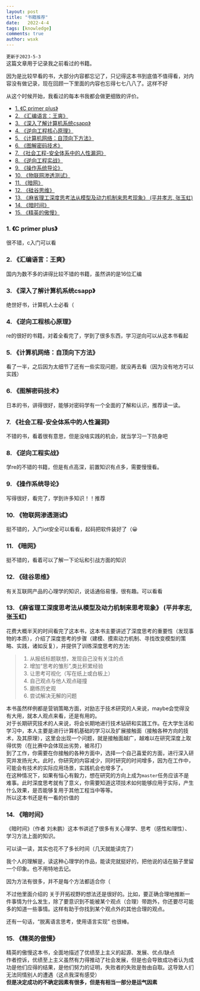 ```yaml
---
layout: post
title: "书籍推荐"
date:   2022-4-4
tags: [knowledge]
comments: true
author: wsxk
---
```


`更新于2023-5-3`<br>
这篇文章用于记录我之前看过的书籍。

因为是比较早看的书，大部分内容都忘记了，只记得这本书到底值不值得看，对内容没有做记录，现在回顾一下里面的内容也忘得七七八八了。这样不好

从这个时候开始，我看过的每本书我都会做更细致的评价。

- [1. 《C primer plus》](#1-c-primer-plus)
- [2. 《汇编语言：王爽》](#2-汇编语言王爽)
- [3. 《深入了解计算机系统csapp》](#3-深入了解计算机系统csapp)
- [4. 《逆向工程核心原理》](#4-逆向工程核心原理)
- [5. 《计算机网络：自顶向下方法》](#5-计算机网络自顶向下方法)
- [6. 《图解密码技术》](#6-图解密码技术)
- [7. 《社会工程-安全体系中的人性漏洞》](#7-社会工程-安全体系中的人性漏洞)
- [8. 《逆向工程实战》](#8-逆向工程实战)
- [9. 《操作系统导论》](#9-操作系统导论)
- [10. 《物联网渗透测试》](#10-物联网渗透测试)
- [11. 《暗网》](#11-暗网)
- [12. 《硅谷思维》](#12-硅谷思维)
- [13. 《麻省理工深度思考法从模型及动力机制来思考现象》 (平井孝志, 张玉虹) ](#13-麻省理工深度思考法从模型及动力机制来思考现象-平井孝志-张玉虹-)
- [14. 《暗时间》](#14-暗时间)
- [15. 《精英的傲慢》](#15-精英的傲慢)

### 1. 《C primer plus》 

很不错，c入门可以看


### 2. 《汇编语言：王爽》 

国内为数不多的讲得比较不错的书籍，虽然讲的是16位汇编

### 3. 《深入了解计算机系统csapp》 

绝世好书，计算机人士必看（

### 4. 《逆向工程核心原理》 

re的很好的书籍，对着全看完了，学到了很多东西，学习逆向可以从这本书看起

### 5. 《计算机网络：自顶向下方法》 

看了一半，之后因为太细节了还有一些实现问题，就没再去看（因为没有地方可以实践）

### 6. 《图解密码技术》 

日本的书，讲得很好，能够对密码学有一个全面的了解和认识，推荐读一读。

### 7. 《社会工程-安全体系中的人性漏洞》 

不错的书，看着很有意思，但是没啥实践的机会，就当学习一下防身吧

### 8. 《逆向工程实战》 

学re的不错的书籍，但是有点高深，前置知识有点多，需要慢慢看。

### 9. 《操作系统导论》 

写得很好，看完了，学到许多知识！！推荐

### 10. 《物联网渗透测试》 

挺不错的，入门iot安全可以看看，起码把软件装好了（😀

### 11. 《暗网》 

挺不错的，看着可以了解一下论坛和引战方面的知识

### 12. 《硅谷思维》 

有关互联网产品的心理学的知识，说话通俗易懂，很有趣。可以看看

### 13. 《麻省理工深度思考法从模型及动力机制来思考现象》 (平井孝志, 张玉虹) <br>
花费大概半天的时间看完了这本书，这本书主要讲述了深度思考的重要性（发现事物的本质），介绍了深度思考的步骤（建模、摸索动力机制、寻找改变模型的策略、实践，诸如反复），并提供了训练深度思考的方法:<br>
> 1. 从报纸标题联想，发现自己没有关注的点<br>
> 2. 增加“思考的雏形”,类比积累经验<br>
> 3. 让思考可视化（写在纸上或白板上）<br>
> 4. 自己观点与他人观点碰撞<br>
> 5. 磨练历史观<br>
> 6. 尝试解决无解的问题<br>

本书虽然样例都是营销策略方面，对励志于技术研究的人来说，maybe会觉得没有大用，就本人观点来看，还是有用的。<br>
对于长期研究技术的人来说，将会长期地进行技术钻研和实践工作。在大学生活和学习中，本人主要是进行计算机基础的学习以及扩展接触面（接触各种方向的技术，及其原理），这里会出现一个问题，就是接触面越广，越难以在研究深度上取得优势（在比赛中会体现出劣势，被吊打）<br>
到了工作，你需要在你接触的各种方面中，选择一个自己喜爱的方面，进行深入研究并发扬光大。此时，你研究的内容减少，同时研究的时间增多，因为在工作中，可能会有技术的实际应用场景，实践机会也增多了。<br>
在这种情况下，如果有恒心有毅力，想在研究的方向上成为`master`任务应该不是难事。此时深度思考就有了意义，你需要知道这项技术如何能够应用于实际，产生什么效果，是否能够复用于其他工程当中等等。<br>
所以这本书还是有一看的价值的<br>

### 14. 《暗时间》<br>
《暗时间》（作者 刘未鹏）这本书讲述了很多有关心理学、思考（感性和理性）、学习方法上面的知识。

可以读一读，其实也花不了多长时间（几天就能读完了）

我个人的理解是，读这种心理学的作品，能读完就挺好的，把他说的话在脑子里留一个印象。也不用特地去记。

因为方法有很多，并不是每个方法都适合你（

不过他里面介绍的 关于开拓视野的想法还是很好的。比如，要正确合理地推断一件事情为什么发生，除了要意识到不能被某个观点（合理）带跑外，你还要尽可能多的知道一些事情。这样有助于你找到某个观点外的其他合理的观点。

还有一句话，“脱离语言思考，使用语言实现” 也很棒。<br>

### 15. 《精英的傲慢》<br>
精英的傲慢这本书，全面地描述了优绩至上主义的起源、发展、优点/缺点<br>
作者控诉，优绩至上主义虽然有力得推动了社会发展，但是也会导致成功者认为成功是他们应得的结果，是他们努力的证明，失败者的失败是咎由自取。这导致人们无法同情别人的遭遇（这点我深有感受）<br>
**但是决定成功的不确定因素有很多，但是有相当一部分是运气因素**<br>